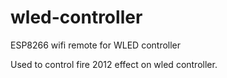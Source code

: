# wled-controller
ESP8266 wifi remote for WLED controller

Used to control fire 2012 effect on wled controller.
